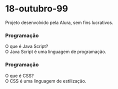 # 18-outubro-99

<!DOCTYPE html>
<html lang="pt-br">
<head>
<meta charset="UTF-8">
<meta name="viewport" content="width=device-width, initial-scale=1.0">
<title>Flashcard</title><main>

 </main>
<footer>
 <p>Projeto desenvolvido pela Alura, sem fins lucrativos.</p>
</footer><main>
<section id= “container”> 
    
</section><article class="cartao">
<div class="cartao__conteudo">

</div>
</article><h3> Programação </h3><div class="cartao__conteudo__pergunta">
O que é Java Script?
 </div><div class="cartao__conteudo__resposta">
 O Java Script é uma linguagem de programação.
</div>
 <article class="cartao">
 <div class="cartao__conteudo">
 <h3> Programação </h3>
<div class="cartao__conteudo__pergunta">
 O que é CSS?
</div>                        
<div class="cartao__conteudo__resposta">
 O CSS é uma linguagem de estilização.
 </div>
 </div>
 </article>
